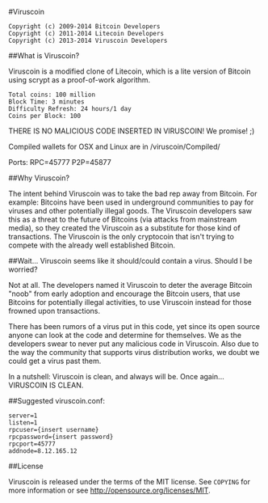 #Viruscoin

	Copyright (c) 2009-2014 Bitcoin Developers
	Copyright (c) 2011-2014 Litecoin Developers
	Copyright (c) 2013-2014 Viruscoin Developers

##What is Viruscoin?

Viruscoin is a modified clone of Litecoin, which is a lite version of Bitcoin using scrypt as a proof-of-work algorithm.

	Total coins: 100 million
	Block Time: 3 minutes
	Difficulty Refresh: 24 hours/1 day
	Coins per Block: 100

THERE IS NO MALICIOUS CODE INSERTED IN VIRUSCOIN! We promise! ;)

Compiled wallets for OSX and Linux are in /viruscoin/Compiled/

Ports:
	RPC=45777
	P2P=45877

##Why Viruscoin?

The intent behind Viruscoin was to take the bad rep away from Bitcoin.
For example: Bitcoins have been used in underground communities to pay for viruses and other potentially illegal goods.
The Viruscoin developers saw this as a threat to the future of Bitcoins (via attacks from mainstream media), so they created the Viruscoin as a substitute for those kind of transactions.
The Viruscoin is the only cryptocoin that isn't trying to compete with the already well established Bitcoin.

##Wait... Viruscoin seems like it should/could contain a virus. Should I be worried?

Not at all. The developers named it Viruscoin to deter the average Bitcoin "noob" from early adoption and encourage the Bitcoin users, that use Bitcoins for potentially illegal activities, to use Viruscoin instead for those frowned upon transactions.

There has been rumors of a virus put in this code, yet since its open source anyone can look at the code and determine for themselves.
We as the developers swear to never put any malicious code in Viruscoin. Also due to the way the community that supports virus distribution works, we doubt we could get a virus past them.

In a nutshell: Viruscoin is clean, and always will be. Once again... VIRUSCOIN IS CLEAN.

##Suggested viruscoin.conf:

	server=1
 	listen=1
 	rpcuser={insert username}
 	rpcpassword={insert password}
 	rpcport=45777
	addnode=8.12.165.12


##License

Viruscoin is released under the terms of the MIT license. See `COPYING` for more
information or see http://opensource.org/licenses/MIT.